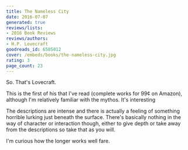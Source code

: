 ```yaml
---
title: The Nameless City
date: 2016-07-07
generated: true
reviews/lists:
- 2016 Book Reviews
reviews/authors:
- H.P. Lovecraft
goodreads_id: 6505012
cover: /embeds/books/the-nameless-city.jpg
rating: 3
page_count: 23
---
```

So. That's Lovecraft.  

This is the first of his that I've read (complete works for 99¢ on Amazon), although I'm relatively familiar with the mythos. It's interesting  

<!--more-->

The descriptions are intense and there is actually a feeling of something horrible lurking just beneath the surface. There's basically nothing in the way of character or interaction though, either to give depth or take away from the descriptions so take that as you will.  

I'm curious how the longer works well fare.